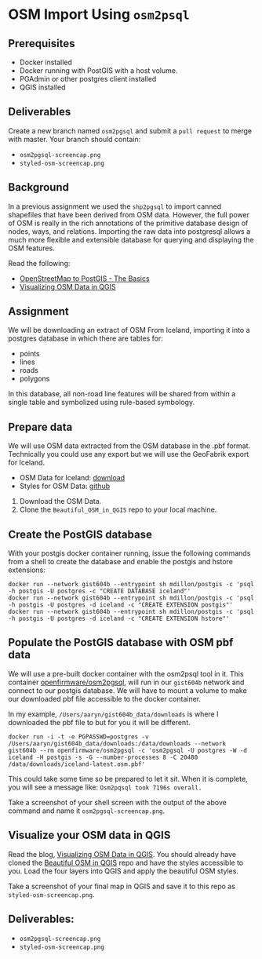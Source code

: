 # OSM Import Using `osm2psql`
## Prerequisites
- Docker installed
- Docker running with PostGIS with a host volume.
- PGAdmin or other postgres client installed
- QGIS installed

## Deliverables
Create a new branch named `osm2pgsql` and submit a `pull request` to merge with master. Your branch should contain:
- `osm2pgsql-screencap.png`
- `styled-osm-screencap.png`

## Background
In a previous assignment we used the `shp2pgsql` to import canned shapefiles that have been derived from OSM data. However, the full power of OSM is really in the rich annotations of the primitive database design of nodes, ways, and relations. Importing the raw data into postgresql allows a much more flexible and extensible database for querying and displaying the OSM features. 

Read the following:
- [OpenStreetMap to PostGIS - The Basics](https://www.cybertec-postgresql.com/en/open-street-map-to-postgis-the-basics/)
- [Visualizing OSM Data in QGIS](https://www.cybertec-postgresql.com/en/visualizing-osm-data-in-qgis/) 

## Assignment
We will be downloading an extract of OSM From Iceland, importing it into a postgres database in which there are tables for: 
- points
- lines
- roads
- polygons

In this database, all non-road line features will be shared from within a single table and symbolized using rule-based symbology.

## Prepare data
We will use OSM data extracted from the OSM database in the .pbf format. Technically you could use any export but we will use the GeoFabrik export for Iceland. 
- OSM Data for Iceland: [download](https://download.geofabrik.de/europe/iceland-latest.osm.pbf)
- Styles for OSM Data: [github](https://github.com/yannos/Beautiful_OSM_in_QGIS)

1. Download the OSM Data.
2. Clone the `Beautiful_OSM_in_QGIS` repo to your local machine.

## Create the PostGIS database
With your postgis docker container running, issue the following commands from a shell to create the database and enable the postgis and hstore extensions:

```
docker run --network gist604b --entrypoint sh mdillon/postgis -c 'psql -h postgis -U postgres -c "CREATE DATABASE iceland"'
docker run --network gist604b --entrypoint sh mdillon/postgis -c 'psql -h postgis -U postgres -d iceland -c "CREATE EXTENSION postgis"'
docker run --network gist604b --entrypoint sh mdillon/postgis -c 'psql -h postgis -U postgres -d iceland -c "CREATE EXTENSION hstore"'
 ```
 
 ## Populate the PostGIS database with OSM pbf data
 We will use a pre-built docker container with the osm2psql tool in it. This container [openfirmware/osm2pgsql](https://hub.docker.com/r/openfirmware/osm2pgsql/), will run in our `gist604b` network and connect to our postgis database. We will have to mount a volume to make our downloaded pbf file accessible to the docker container. 
 
 In my example, `/Users/aaryn/gist604b_data/downloads` is where I downloaded the pbf file to but for you it will be different.
 ```
 docker run -i -t -e PGPASSWD=postgres -v /Users/aaryn/gist604b_data/downloads:/data/downloads --network gist604b --rm openfirmware/osm2pgsql -c 'osm2pgsql -U postgres -W -d iceland -H postgis -s -G --number-processes 8 -C 20480 /data/downloads/iceland-latest.osm.pbf' 
```

This could take some time so be prepared to let it sit. When it is complete, you will see a message like:
`Osm2pqsql took 7196s overall.`

Take a screenshot of your shell screen with the output of the above command and name it `osm2pgsql-screencap.png`.

## Visualize your OSM data in QGIS
Read the blog, [Visualizing OSM Data in QGIS](https://www.cybertec-postgresql.com/en/visualizing-osm-data-in-qgis/). You should already have cloned the [Beautiful OSM in QGIS](https://github.com/yannos/Beautiful_OSM_in_QGIS) repo and have the styles accessible to you. Load the four layers into QGIS and apply the beautiful OSM styles.

Take a screenshot of your final map in QGIS and save it to this repo as `styled-osm-screencap.png`.

## Deliverables:
- `osm2pgsql-screencap.png`
- `styled-osm-screencap.png`

